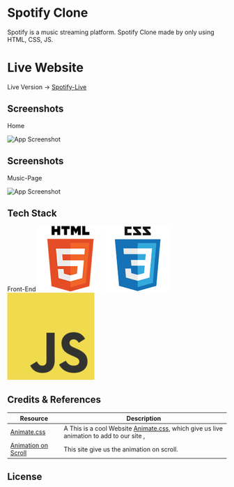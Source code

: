 
# Spotify Clone

Spotify is a music streaming platform. Spotify Clone made by only using HTML, CSS, JS. 



# Live Website

Live Version -> [Spotify-Live](https://spotify-live-gamma.vercel.app/)

<!-- ![Demo](https://github.com/BasimAhmedKhan/Spotify-Clone/blob/main/Readme%20Resources/Spotify-Clone.gif) -->


## Screenshots

Home

![App Screenshot](https://github.com/AshutoshDM1/Spotify_clone/blob/main/ReadMe_Files/demo_1.gif)


## Screenshots

Music-Page

![App Screenshot](https://github.com/AshutoshDM1/Spotify_clone/blob/main/ReadMe_Files/demo_2.gif)

## Tech Stack
Front-End
<img src="https://raw.githubusercontent.com/github/explore/80688e429a7d4ef2fca1e82350fe8e3517d3494d/topics/html/html.png" data-canonical-src="[https://raw.githubusercontent.com/github/explore/80688e429a7d4ef2fca1e82350fe8e3517d3494d/topics/html/html.png]" width="150" />
<img src="https://raw.githubusercontent.com/github/explore/80688e429a7d4ef2fca1e82350fe8e3517d3494d/topics/css/css.png" data-canonical-src="[https://raw.githubusercontent.com/github/explore/80688e429a7d4ef2fca1e82350fe8e3517d3494d/topics/css/css.png]" width="150" /> 
<img src="https://raw.githubusercontent.com/github/explore/80688e429a7d4ef2fca1e82350fe8e3517d3494d/topics/javascript/javascript.png" data-canonical-src="[https://raw.githubusercontent.com/github/explore/80688e429a7d4ef2fca1e82350fe8e3517d3494d/topics/javascript/javascript.png]" width="200" />


## Credits & References

| Resource                                                               | Description                                                                                                           |
| ---------------------------------------------------------------------- | --------------------------------------------------------------------------------------------------------------------- |
| [Animate.css][Animate.css]                                                     | A This is a cool Website  [Animate.css], which give us live animation to add to our site , |
| [Animation on Scroll][Animation on Scroll] | This site give us the animation on scroll.                                               |

[Animate.css]: https://github.com/AshutoshDM1/Spotify_Live/tree/main/animate.css
[Animation on Scroll]: https://michalsnik.github.io/aos/

## License

<!-- [MIT](https://github.com/BasimAhmedKhan/2048-Game/blob/main/LICENSE) -->
